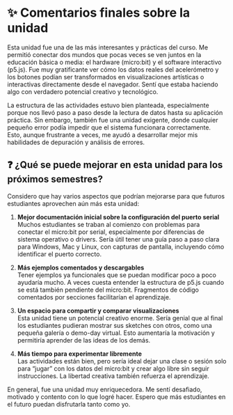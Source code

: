 # ✨ Comentarios finales sobre la unidad

Esta unidad fue una de las más interesantes y prácticas del curso. Me permitió conectar dos mundos que pocas veces se ven juntos en la educación básica o media: el hardware (micro:bit) y el software interactivo (p5.js). Fue muy gratificante ver cómo los datos reales del acelerómetro y los botones podían ser transformados en visualizaciones artísticas o interactivas directamente desde el navegador. Sentí que estaba haciendo algo con verdadero potencial creativo y tecnológico.

La estructura de las actividades estuvo bien planteada, especialmente porque nos llevó paso a paso desde la lectura de datos hasta su aplicación práctica. Sin embargo, también fue una unidad exigente, donde cualquier pequeño error podía impedir que el sistema funcionara correctamente. Esto, aunque frustrante a veces, me ayudó a desarrollar mejor mis habilidades de depuración y análisis de errores.

## ❓ ¿Qué se puede mejorar en esta unidad para los próximos semestres?

Considero que hay varios aspectos que podrían mejorarse para que futuros estudiantes aprovechen aún más esta unidad:

1. **Mejor documentación inicial sobre la configuración del puerto serial**  
   Muchos estudiantes se traban al comienzo con problemas para conectar el micro:bit por serial, especialmente por diferencias de sistema operativo o drivers. Sería útil tener una guía paso a paso clara para Windows, Mac y Linux, con capturas de pantalla, incluyendo cómo identificar el puerto correcto.

2. **Más ejemplos comentados y descargables**  
   Tener ejemplos ya funcionales que se puedan modificar poco a poco ayudaría mucho. A veces cuesta entender la estructura de p5.js cuando se está también pendiente del micro:bit. Fragmentos de código comentados por secciones facilitarían el aprendizaje.

3. **Un espacio para compartir y comparar visualizaciones**  
   Esta unidad tiene un potencial creativo enorme. Sería genial que al final los estudiantes pudieran mostrar sus sketches con otros, como una pequeña galería o demo-day virtual. Esto aumentaría la motivación y permitiría aprender de las ideas de los demás.

4. **Más tiempo para experimentar libremente**  
   Las actividades están bien, pero sería ideal dejar una clase o sesión solo para “jugar” con los datos del micro:bit y crear algo libre sin seguir instrucciones. La libertad creativa también refuerza el aprendizaje.

En general, fue una unidad muy enriquecedora. Me sentí desafiado, motivado y contento con lo que logré hacer. Espero que más estudiantes en el futuro puedan disfrutarla tanto como yo.
